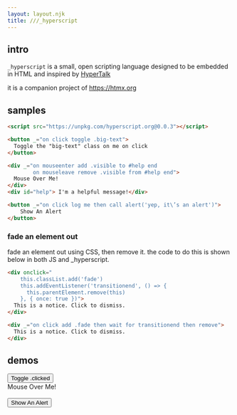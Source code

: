 ```yaml
---
layout: layout.njk
title: ///_hyperscript
---
```


## intro

`_hyperscript` is a small, open scripting language designed to be embedded in HTML and inspired by
 [HyperTalk](https://hypercard.org/HyperTalk%20Reference%202.4.pdf)

it is a companion project of <https://htmx.org>

## samples

```html
<script src="https://unpkg.com/hyperscript.org@0.0.3"></script>

<button _="on click toggle .big-text">
  Toggle the "big-text" class on me on click
</button>

<div _="on mouseenter add .visible to #help end
        on mouseleave remove .visible from #help end">
  Mouse Over Me!
</div>
<div id="help"> I'm a helpful message!</div>

<button _="on click log me then call alert('yep, it\’s an alert')">
    Show An Alert
</button>
```

### fade an element out

fade an element out using CSS, then remove it. the code to do this is shown below in both JS and \_hyperscript.

```html
<div onclick="
    this.classList.add('fade')
    this.addEventListener('transitionend', () => {
      this.parentElement.remove(this)
    }, { once: true })">
  This is a notice. Click to dismiss.
</div>
```

```html
<div _="on click add .fade then wait for transitionend then remove">
  This is a notice. Click to dismiss.
</div>
```

## demos

<div class="row">
    <div class="4 col">
        <style>
        button {
          transition: all 300ms ease-in;
        }
        button.big-text {
          font-size: 2em;
        }
        </style>
        <button _="on click toggle .big-text">
          Toggle .clicked
        </button>
        </div>
    <div class="4 col">
        <style>
        #help {
          opacity: 0;
        }
        #help.visible {
          opacity: 1;
          transition: opacity 200ms ease-in;
        }
        </style>
        <div _="on mouseenter 
                   add .visible to #help 
                end
                on mouseleave 
                   remove .visible from #help 
                end">
          Mouse Over Me!
        </div>
        <div id="help"> I'm a helpful message!</div>
    </div>
    <div class="4 col">
        <button _="on click log me then call alert('yep, it\'s an alert - check the console...')">
            Show An Alert
        </button>
    </div>
</div>

